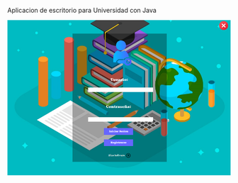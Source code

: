 Aplicacion de escritorio para Universidad con Java

![Imagen Login](https://github.com/Juan-prog-2022/Universidad_V2/blob/master/Login.png)
